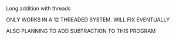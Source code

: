 Long addition with threads

ONLY WORKS IN A 12 THREADED SYSTEM. WILL FIX EVENTUALLY

ALSO PLANNING TO ADD SUBTRACTION TO THIS PROGRAM
